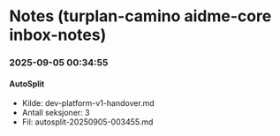 # Notes (turplan-camino aidme-core inbox-notes)


### 2025-09-05 00:34:55
#### AutoSplit
- Kilde: dev-platform-v1-handover.md
- Antall seksjoner: 3
- Fil: autosplit-20250905-003455.md


